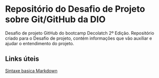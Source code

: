 # Repositório do Desafio de Projeto sobre Git/GitHub da DIO
Desafio de projeto GitHub do bootcamp Decolatch 2º Edição.
Repositório criado para o Desafio de projeto, contém informações que vão auxíliar e ajudar o entendimento do projeto. 

## Links úteis
[Sintaxe basica Markdown](https://www.markdownguide.org/basic-syntax/)
